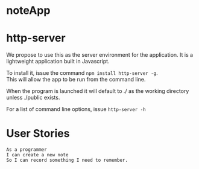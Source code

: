 # noteApp

# http-server

We propose to use this as the server environment for the application.  It is a lightweight application built in Javascript.

To install it, issue the command ```npm install http-server -g```.  
This will allow the app to be run from the command line.

When the program is launched it will default to ./ as the working directory unless ./public exists.   

For a list of command line options, issue  ```http-server -h```

# User Stories  

```
As a programmer  
I can create a new note  
So I can record something I need to remember.
```
